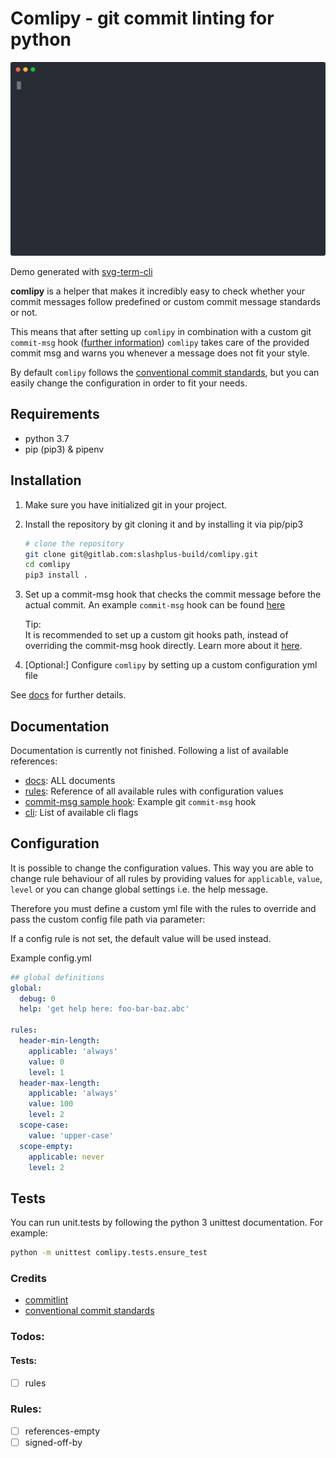 # Comlipy - git commit linting for python

<p align="center">
  <img width="800" src="docs/assets/comlipy.svg">
</p>

Demo generated with [svg-term-cli](https://github.com/marionebl/svg-term-cli) 

**comlipy** is a helper that makes it incredibly easy to check whether
your commit messages follow predefined or custom commit message 
standards or not. 

This means that after setting up `comlipy` in combination with 
a custom git `commit-msg` hook ([further information](https://git-scm.com/book/uz/v2/Customizing-Git-Git-Hooks))
`comlipy` takes care of the provided commit msg and warns you
whenever a message does not fit your style. 

By default `comlipy` follows the [conventional commit standards](https://conventionalcommits.org),
but you can easily change the configuration in order to fit your needs.

## Requirements
- python 3.7
- pip (pip3) & pipenv

## Installation
1. Make sure you have initialized git in your project. 
2. Install the repository by git cloning it and by installing it via pip/pip3
    ```bash
    # clone the repository
    git clone git@gitlab.com:slashplus-build/comlipy.git
    cd comlipy
    pip3 install .
    ```
3. Set up a commit-msg hook that checks the commit message before the 
    actual commit. An example `commit-msg` hook can be found [here](/docs/commit-msg.sample) 

    Tip:
    <br>
    It is recommended to set up a custom git hooks path, instead of 
    overriding the commit-msg hook directly. Learn more about it [here](https://git-scm.com/docs/githooks).
    
4. \[Optional:\] Configure `comlipy` by setting up a custom configuration yml file

See [docs](/docs) for further details.

## Documentation
Documentation is currently not finished. Following a list of available 
references:

- [docs](/docs): ALL documents 
- [rules](/docs/reference-rules.md): Reference of all available rules with
 configuration values
- [commit-msg sample hook](/docs/commit-msg.sample): Example git `commit-msg` hook
- [cli](/docs/reference-cli.md): List of available cli flags

## Configuration
It is possible to change the configuration values. This way you are able 
to change rule behaviour of all rules by providing values 
for `applicable`, `value`, `level` or you can change global settings
i.e. the help message. 

Therefore you must define a custom yml file with the rules to override and pass 
the custom config file path via parameter:

If a config rule is not set, the default value will be used instead.

Example config.yml
```yaml
## global definitions
global:
  debug: 0
  help: 'get help here: foo-bar-baz.abc'

rules:
  header-min-length:
    applicable: 'always'
    value: 0
    level: 1
  header-max-length: 
    applicable: 'always'
    value: 100
    level: 2
  scope-case:
    value: 'upper-case'
  scope-empty:
    applicable: never
    level: 2
```

## Tests

You can run unit.tests by following the python 3 unittest documentation.
For example:

```bash
python -m unittest comlipy.tests.ensure_test
```

### Credits
- [commitlint](https://github.com/conventional-changelog/commitlint)
- [conventional commit standards](https://conventionalcommits.org)

### Todos:

#### Tests:
- [ ] rules

### Rules:
- [ ] references-empty
- [ ] signed-off-by